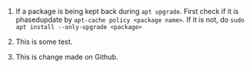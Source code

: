 1. If a package is being kept back during `apt upgrade`. First check if it is phasedupdate by `apt-cache policy <package name>`. If it is not, do `sudo apt install --only-upgrade <package>` 

2. This is some test.

3. This is change made on Github.
